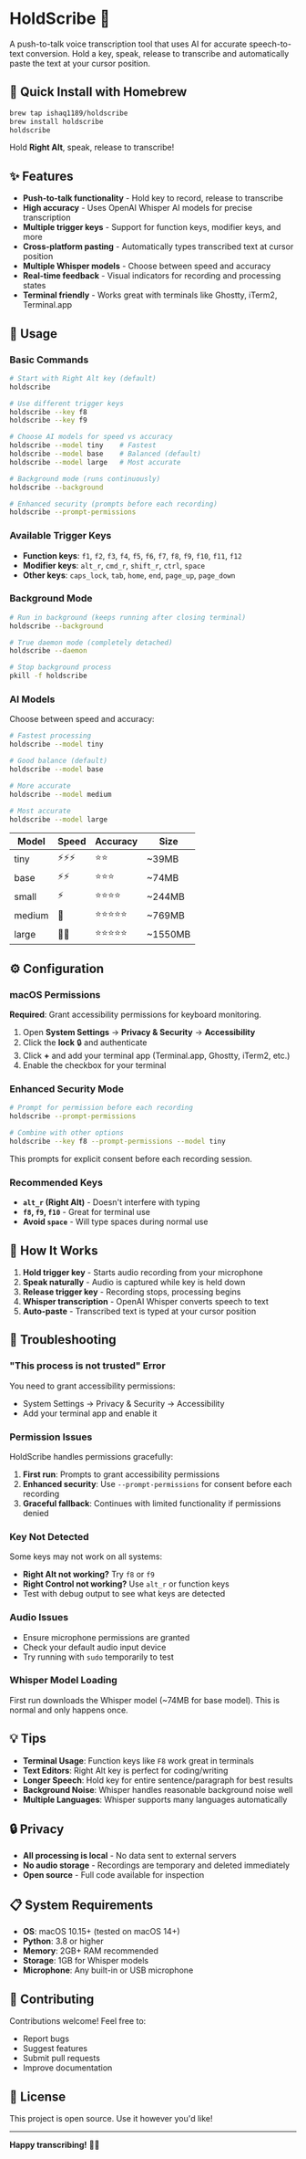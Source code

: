 # HoldScribe 🎤

A push-to-talk voice transcription tool that uses AI for accurate speech-to-text conversion. Hold a key, speak, release to transcribe and automatically paste the text at your cursor position.

## 🚀 Quick Install with Homebrew

```bash
brew tap ishaq1189/holdscribe
brew install holdscribe
holdscribe
```

Hold **Right Alt**, speak, release to transcribe!

## ✨ Features

- **Push-to-talk functionality** - Hold key to record, release to transcribe
- **High accuracy** - Uses OpenAI Whisper AI models for precise transcription
- **Multiple trigger keys** - Support for function keys, modifier keys, and more
- **Cross-platform pasting** - Automatically types transcribed text at cursor position
- **Multiple Whisper models** - Choose between speed and accuracy
- **Real-time feedback** - Visual indicators for recording and processing states
- **Terminal friendly** - Works great with terminals like Ghostty, iTerm2, Terminal.app

## 📖 Usage

### Basic Commands

```bash
# Start with Right Alt key (default)
holdscribe

# Use different trigger keys
holdscribe --key f8
holdscribe --key f9

# Choose AI models for speed vs accuracy
holdscribe --model tiny    # Fastest
holdscribe --model base    # Balanced (default)
holdscribe --model large   # Most accurate

# Background mode (runs continuously)
holdscribe --background

# Enhanced security (prompts before each recording)
holdscribe --prompt-permissions
```

### Available Trigger Keys

- **Function keys**: `f1`, `f2`, `f3`, `f4`, `f5`, `f6`, `f7`, `f8`, `f9`, `f10`, `f11`, `f12`
- **Modifier keys**: `alt_r`, `cmd_r`, `shift_r`, `ctrl`, `space`
- **Other keys**: `caps_lock`, `tab`, `home`, `end`, `page_up`, `page_down`

### Background Mode

```bash
# Run in background (keeps running after closing terminal)
holdscribe --background

# True daemon mode (completely detached)
holdscribe --daemon

# Stop background process
pkill -f holdscribe
```

### AI Models

Choose between speed and accuracy:

```bash
# Fastest processing
holdscribe --model tiny

# Good balance (default)
holdscribe --model base

# More accurate
holdscribe --model medium

# Most accurate
holdscribe --model large
```

| Model  | Speed | Accuracy | Size |
|--------|-------|----------|------|
| tiny   | ⚡⚡⚡ | ⭐⭐   | ~39MB |
| base   | ⚡⚡   | ⭐⭐⭐ | ~74MB |
| small  | ⚡     | ⭐⭐⭐⭐ | ~244MB |
| medium | 🐌     | ⭐⭐⭐⭐⭐ | ~769MB |
| large  | 🐌🐌   | ⭐⭐⭐⭐⭐ | ~1550MB |

## ⚙️ Configuration

### macOS Permissions

**Required**: Grant accessibility permissions for keyboard monitoring.

1. Open **System Settings** → **Privacy & Security** → **Accessibility**
2. Click the **lock** 🔒 and authenticate  
3. Click **+** and add your terminal app (Terminal.app, Ghostty, iTerm2, etc.)
4. Enable the checkbox for your terminal

### Enhanced Security Mode

```bash
# Prompt for permission before each recording
holdscribe --prompt-permissions

# Combine with other options
holdscribe --key f8 --prompt-permissions --model tiny
```

This prompts for explicit consent before each recording session.

### Recommended Keys

- **`alt_r` (Right Alt)** - Doesn't interfere with typing
- **`f8`, `f9`, `f10`** - Great for terminal use
- **Avoid `space`** - Will type spaces during normal use

## 🎯 How It Works

1. **Hold trigger key** - Starts audio recording from your microphone
2. **Speak naturally** - Audio is captured while key is held down
3. **Release trigger key** - Recording stops, processing begins
4. **Whisper transcription** - OpenAI Whisper converts speech to text
5. **Auto-paste** - Transcribed text is typed at your cursor position

## 🚨 Troubleshooting

### "This process is not trusted" Error

You need to grant accessibility permissions:
- System Settings → Privacy & Security → Accessibility
- Add your terminal app and enable it

### Permission Issues

HoldScribe handles permissions gracefully:
1. **First run**: Prompts to grant accessibility permissions
2. **Enhanced security**: Use `--prompt-permissions` for consent before each recording
3. **Graceful fallback**: Continues with limited functionality if permissions denied

### Key Not Detected

Some keys may not work on all systems:
- **Right Alt not working?** Try `f8` or `f9`
- **Right Control not working?** Use `alt_r` or function keys
- Test with debug output to see what keys are detected

### Audio Issues

- Ensure microphone permissions are granted
- Check your default audio input device
- Try running with `sudo` temporarily to test

### Whisper Model Loading

First run downloads the Whisper model (~74MB for base model). This is normal and only happens once.

## 💡 Tips

- **Terminal Usage**: Function keys like `F8` work great in terminals
- **Text Editors**: Right Alt key is perfect for coding/writing
- **Longer Speech**: Hold key for entire sentence/paragraph for best results
- **Background Noise**: Whisper handles reasonable background noise well
- **Multiple Languages**: Whisper supports many languages automatically

## 🔒 Privacy

- **All processing is local** - No data sent to external servers
- **No audio storage** - Recordings are temporary and deleted immediately
- **Open source** - Full code available for inspection

## 📋 System Requirements

- **OS**: macOS 10.15+ (tested on macOS 14+)
- **Python**: 3.8 or higher
- **Memory**: 2GB+ RAM recommended
- **Storage**: 1GB for Whisper models
- **Microphone**: Any built-in or USB microphone

## 🤝 Contributing

Contributions welcome! Feel free to:
- Report bugs
- Suggest features  
- Submit pull requests
- Improve documentation

## 📄 License

This project is open source. Use it however you'd like!

---

**Happy transcribing!** 🎤✨